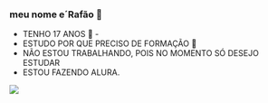 ### meu nome e´Rafão 🤠
- TENHO 17 ANOS 🥶 -
- ESTUDO POR QUE PRECISO DE FORMAÇÃO 🥱
- NÃO ESTOU TRABALHANDO, POIS NO MOMENTO SÓ DESEJO ESTUDAR
- ESTOU FAZENDO ALURA.

![](https://media1.tenor.com/m/rweh-xPsyqMAAAAC/vaheed.gif)
